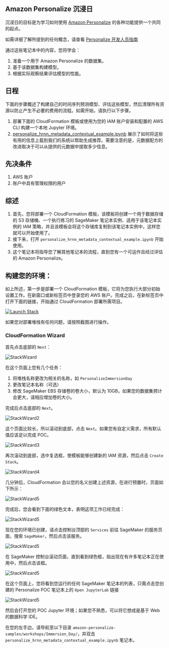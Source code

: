 ## Amazon Personalize 沉浸日

沉浸日的目标是为学习如何使用 [Amazon Personalize](https://aws.amazon.com/personalize/) 的各种功能提供一个共同的起点。

如需详细了解所提到的任何概念，请查看 [Personalize 开发人员指南](https://docs.aws.amazon.com/personalize/latest/dg/what-is-personalize.html)

通过这些笔记本中的内容，您将学会：

1. 准备一个用于 Amazon Personalize 的数据集。
1. 基于该数据集构建模型。
1. 根据实际观察结果评估模型的性能。

## 日程

下面的步骤概述了构建自己的时间序列预测模型、评估这些模型，然后清理所有资源以防止产生不必要的费用的流程。如需开始，请执行以下步骤。

1. 部署下面的 CloudFormation 模板或使用为您的 IAM 账户安装和配置的 AWS CLI 构建一个本地 Jupyter 环境。
1. [personalize_hrnn_metadata_contextual_example.ipynb](personalize_hrnn_metadata_contextual_example.ipynb) 展示了如何将这些有用的信息上载到我们的系统以帮助生成推荐。需要注意的是，元数据配方的改进取决于可以从提供的元数据中提取多少信息。


## 先决条件 

1. AWS 账户
1. 账户中具有管理权限的用户


## 综述

1. 首先，您将部署一个 CloudFormation 模板，该模板将创建一个用于数据存储的 S3 存储桶、一个执行练习的 SageMaker 笔记本实例、适用于该笔记本实例的 IAM 策略，并且该模板会将这个存储库复制到该笔记本实例中，这样您就可以开始使用了。
1. 接下来，打开 `personalize_hrnn_metadata_contextual_example.ipynb` 开始使用。
1. 这个笔记本将指导您了解其他笔记本的流程，直到您有一个可运作且经过评估的 Amazon Personalize。


## 构建您的环境：

如上所述，第一步是部署一个 CloudFormation 模板，它将为您执行大部分初始设置工作。在新窗口或新标签页中登录您的 AWS 账户。完成之后，在新标签页中打开下面的链接，开始通过 CloudFormation 部署所需项目。

[![Launch Stack](https://s3.amazonaws.com/cloudformation-examples/cloudformation-launch-stack.png)](https://console.aws.amazon.com/cloudformation/home#/stacks/new?stackName=PersonalizePOC&templateURL=https://luis-guides.s3.amazonaws.com/personalize-id/PersonalizeImmersionDay.yaml)

如果您对部署堆栈有任何问题，请按照截图进行操作。

### CloudFormation Wizard

首先点击底部的 `Next`：

![StackWizard](static/imgs/img1.png)

在这个页面上您有几个任务：

1. 将堆栈名称更改为相关的名称，如 `PersonalizeImmersionDay`
1. 更改笔记本名称（可选）
1. 修改 SageMaker EBS 存储卷的卷大小，默认为 10GB，如果您的数据集预计会更大，请相应增加卷的大小。


完成后点击底部的 `Next`。

![StackWizard2](static/imgs/img2.png)

这个页面比较长，所以滚动到底部，点击 `Next`。如果您有自定义需求，所有默认值应该足以完成 POC。

![StackWizard3](static/imgs/img3.png)


再次滚动到底部，选中复选框，使模板能够创建新的 IAM 资源，然后点击 `Create Stack`。

![StackWizard4](static/imgs/img4.png)

几分钟后，CloudFormation 会以您的名义创建上述资源，在进行预置时，页面如下所示：

![StackWizard5](static/imgs/img5.png)

完成后，您会看到下面的绿色文本，表明这项工作已经完成：

![StackWizard5](static/imgs/img6.png)

现在您的环境已创建，请点击控制台顶部的 `Services` 前往 SageMaker 的服务页面，搜索 `SageMaker`，然后点击该服务。


![StackWizard5](static/imgs/img7.png)

在 SageMaker 控制台滚动页面，直到看到绿色框，指出现在有许多笔记本正在使用中，然后点击该框。

![StackWizard5](static/imgs/img8.png)

在这个页面上，您将看到您运行的任何 SageMaker 笔记本的列表，只需点击您创建的 Personalize POC 笔记本上的 `Open JupyterLab` 链接

![StackWizard5](static/imgs/img9.png)

然后会打开您的 POC Jupyter 环境；如果您不熟悉，可以将它想成是基于 Web 的数据科学 IDE。

在您的左手边，请导航至以下目录 `amazon-personalize-samples/workshops/Immersion_Day/`，并双击 `personalize_hrnn_metadata_contextual_example.ipynb` 笔记本。